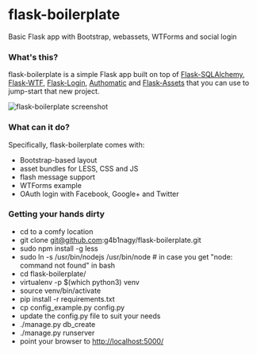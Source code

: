 # flask-boilerplate

Basic Flask app with Bootstrap, webassets, WTForms and social login


### What's this? ###

flask-boilerplate is a simple Flask app built on top of [Flask-SQLAlchemy](https://pythonhosted.org/Flask-SQLAlchemy/), [Flask-WTF](https://flask-wtf.readthedocs.org/en/latest/), [Flask-Login](https://flask-login.readthedocs.org/en/latest/), [Authomatic](http://peterhudec.github.io/authomatic/) and [Flask-Assets](http://flask-assets.readthedocs.org/en/latest/) that you can use to jump-start that new project.

![flask-boilerplate screenshot](https://raw.githubusercontent.com/g4b1nagy/flask-boilerplate/master/screenshot.png)


### What can it do? ###

Specifically, flask-boilerplate comes with:

* Bootstrap-based layout
* asset bundles for LESS, CSS and JS
* flash message support
* WTForms example
* OAuth login with Facebook, Google+ and Twitter


### Getting your hands dirty ###

* cd to a comfy location
* git clone git@github.com:g4b1nagy/flask-boilerplate.git
* sudo npm install -g less
* sudo ln -s /usr/bin/nodejs /usr/bin/node  # in case you get "node: command not found" in bash
* cd flask-boilerplate/
* virtualenv -p $(which python3) venv
* source venv/bin/activate
* pip install -r requirements.txt
* cp config_example.py config.py
* update the config.py file to suit your needs
* ./manage.py db_create
* ./manage.py runserver
* point your browser to [http://localhost:5000/](http://localhost:5000/)
